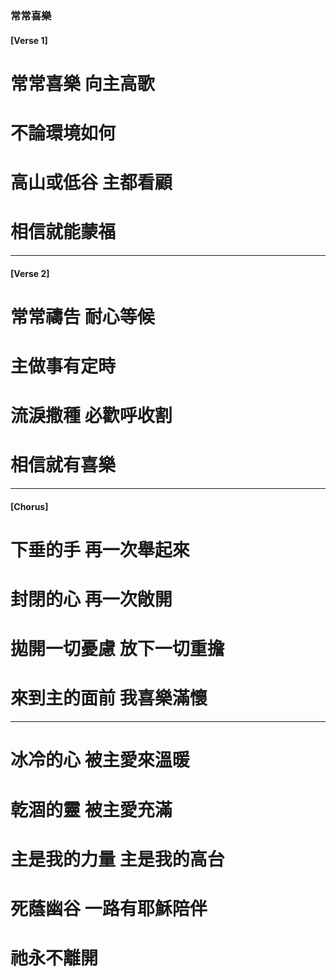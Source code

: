 
###  常常喜樂
#### [Verse 1]
# 常常喜樂 向主高歌
# 不論環境如何
# 高山或低谷 主都看顧
# 相信就能蒙福

---

#### [Verse 2]
# 常常禱告 耐心等候
# 主做事有定時
# 流淚撒種 必歡呼收割
# 相信就有喜樂

---

#### [Chorus]
# 下垂的手 再一次舉起來
# 封閉的心 再一次敞開
# 拋開一切憂慮 放下一切重擔
# 來到主的面前 我喜樂滿懷

---

# 冰冷的心 被主愛來溫暖
# 乾涸的靈 被主愛充滿
# 主是我的力量 主是我的高台
# 死蔭幽谷 一路有耶穌陪伴
# 祂永不離開